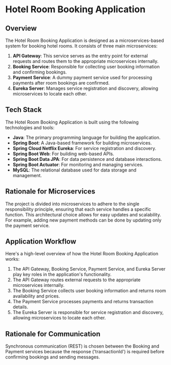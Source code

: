 # Hotel Room Booking Application

## Overview
The Hotel Room Booking Application is designed as a microservices-based system for booking hotel rooms. It consists of three main microservices:

1. **API Gateway**: This service serves as the entry point for external requests and routes them to the appropriate microservices internally.
2. **Booking Service**: Responsible for collecting user booking information and confirming bookings.
3. **Payment Service**: A dummy payment service used for processing payments after room bookings are confirmed.
4. **Eureka Server**: Manages service registration and discovery, allowing microservices to locate each other.

## Tech Stack
The Hotel Room Booking Application is built using the following technologies and tools:

- **Java**: The primary programming language for building the application.
- **Spring Boot**: A Java-based framework for building microservices.
- **Spring Cloud Netflix Eureka**: For service registration and discovery.
- **Spring Boot Web**: For building web-based APIs.
- **Spring Boot Data JPA**: For data persistence and database interactions.
- **Spring Boot Actuator**: For monitoring and managing services.
- **MySQL**: The relational database used for data storage and management.

## Rationale for Microservices
The project is divided into microservices to adhere to the single responsibility principle, ensuring that each service handles a specific function. This architectural choice allows for easy updates and scalability. For example, adding new payment methods can be done by updating only the payment service.

## Application Workflow
Here's a high-level overview of how the Hotel Room Booking Application works:

1. The API Gateway, Booking Service, Payment Service, and Eureka Server play key roles in the application's functionality.
2. The API Gateway routes external requests to the appropriate microservices internally.
3. The Booking Service collects user booking information and returns room availability and prices.
4. The Payment Service processes payments and returns transaction details.
5. The Eureka Server is responsible for service registration and discovery, allowing microservices to locate each other.

## Rationale for Communication
Synchronous communication (REST) is chosen between the Booking and Payment services because the response ('transactionId') is required before confirming bookings and sending messages.

